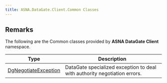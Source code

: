 ```yaml
---
title: ASNA.DataGate.Client.Common Classes
---
```


## Remarks

The following are the Common classes provided by **ASNA DataGate Client** namespace.

| Type | Description |
| --- | --- |
| [DgNegotiateException](/reference/datagate/datagate-client-common/dg-negotiate-exception.html) | DataGate specialized exception to deal with authority negotiation errors. |
